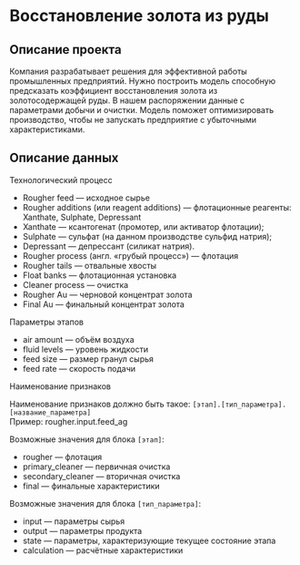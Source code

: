# Восстановление золота из руды

## Описание проекта

Компания разрабатывает решения для эффективной работы промышленных предприятий.
Нужно построить модель способную предсказать коэффициент восстановления золота из золотосодержащей руды. В нашем распоряжении данные с параметрами добычи и очистки.
Модель поможет оптимизировать производство, чтобы не запускать предприятие с убыточными характеристиками.

## Описание данных

Технологический процесс

 - Rougher feed — исходное сырье
 - Rougher additions (или reagent additions) — флотационные реагенты: Xanthate, Sulphate, Depressant
 - Xanthate — ксантогенат (промотер, или активатор флотации);
 - Sulphate — сульфат (на данном производстве сульфид натрия);
 - Depressant — депрессант (силикат натрия).
 - Rougher process (англ. «грубый процесс») — флотация
 - Rougher tails — отвальные хвосты
 - Float banks — флотационная установка
 - Cleaner process — очистка
 - Rougher Au — черновой концентрат золота
 - Final Au — финальный концентрат золота


Параметры этапов

 - air amount — объём воздуха
 - fluid levels — уровень жидкости
 - feed size — размер гранул сырья
 - feed rate — скорость подачи


Наименование признаков

Наименование признаков должно быть такое:
`[этап].[тип_параметра].[название_параметра]`<br>
Пример: rougher.input.feed_ag


Возможные значения для блока `[этап]`:
 - rougher — флотация
 - primary_cleaner — первичная очистка
 - secondary_cleaner — вторичная очистка
 - final — финальные характеристики


Возможные значения для блока `[тип_параметра]`:
 - input — параметры сырья
 - output — параметры продукта
 - state — параметры, характеризующие текущее состояние этапа
 - calculation — расчётные характеристики
